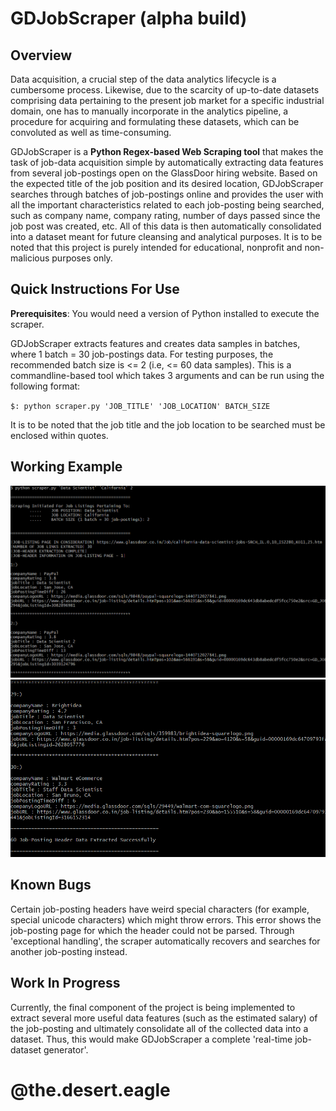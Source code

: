 # GDJobScraper (alpha build)

## Overview

Data acquisition, a crucial step of the data analytics lifecycle is a cumbersome process. Likewise, due to the scarcity of up-to-date datasets comprising data pertaining to the present job market for a specific industrial domain, one has to manually incorporate in the analytics pipeline, a procedure for acquiring and formulating these datasets, which can be convoluted as well as time-consuming.

GDJobScraper is a **Python Regex-based Web Scraping tool** that makes the task of job-data acquisition simple by automatically extracting data features from several job-postings open on the GlassDoor hiring website. Based on the expected title of the job position and its desired location, GDJobScraper searches through batches of job-postings online and provides the user with all the important characteristics related to each job-posting being searched, such as company name, company rating, number of days passed since the job post was created, etc. All of this data is then automatically consolidated into a dataset meant for future cleansing and analytical purposes. It is to be noted that this project is purely intended for educational, nonprofit and non-malicious purposes only.     

## Quick Instructions For Use

**Prerequisites**: You would need a version of Python installed to execute the scraper. 

GDJobScraper extracts features and creates data samples in batches, where 1 batch = 30 job-postings data. For testing purposes, the recommended batch size is <= 2 (i.e, <= 60 data samples). This is a commandline-based tool which takes 3 arguments and can be run using the following format:

`$: python scraper.py 'JOB_TITLE' 'JOB_LOCATION' BATCH_SIZE`

It is to be noted that the job title and the job location to be searched must be enclosed within quotes.

## Working Example

![Scraper Example - Initial Output](/images/initial_op.PNG)
![Scraper Example - Final Output](/images/final_op.PNG)

## Known Bugs

Certain job-posting headers have weird special characters (for example, special unicode characters) which might throw errors. This error shows the job-posting page for which the header could not be parsed. Through 'exceptional handling', the scraper automatically recovers and searches for another job-posting instead.  

## Work In Progress 

Currently, the final component of the project is being implemented to extract several more useful data features (such as the estimated salary) of the job-posting and ultimately consolidate all of the collected data into a dataset. Thus, this would make GDJobScraper a complete 'real-time job-dataset generator'. 

# @the.desert.eagle

